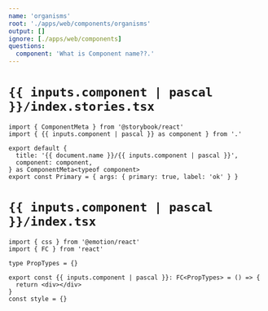 ```yaml
---
name: 'organisms'
root: './apps/web/components/organisms'
output: []
ignore: [./apps/web/components]
questions:
  component: 'What is Component name??.'
---
```


# `{{ inputs.component | pascal }}/index.stories.tsx`

```tsx
import { ComponentMeta } from '@storybook/react'
import { {{ inputs.component | pascal }} as component } from '.'

export default {
  title: '{{ document.name }}/{{ inputs.component | pascal }}',
  component: component,
} as ComponentMeta<typeof component>
export const Primary = { args: { primary: true, label: 'ok' } }

```

# `{{ inputs.component | pascal }}/index.tsx`

```tsx
import { css } from '@emotion/react'
import { FC } from 'react'

type PropTypes = {}

export const {{ inputs.component | pascal }}: FC<PropTypes> = () => {
  return <div></div>
}
const style = {}
```
